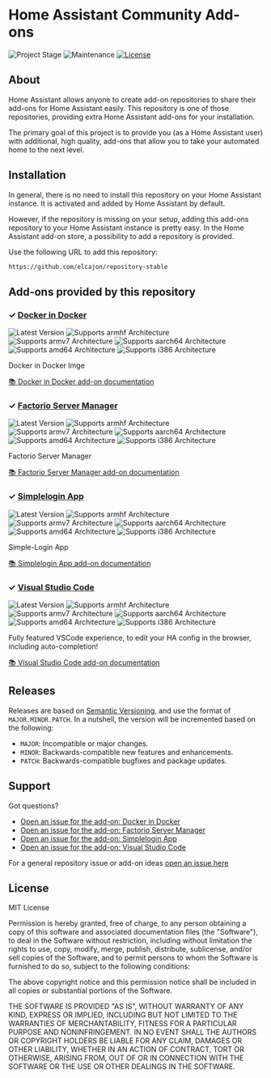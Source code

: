 # Home Assistant Community Add-ons

![Project Stage][project-stage-shield]
![Maintenance][maintenance-shield]
[![License][license-shield]](LICENSE.md)


## About

Home Assistant allows anyone to create add-on repositories to share their
add-ons for Home Assistant easily. This repository is one of those repositories,
providing extra Home Assistant add-ons for your installation.

The primary goal of this project is to provide you (as a Home Assistant user)
with additional, high quality, add-ons that allow you to take your automated
home to the next level.

## Installation

In general, there is no need to install this repository on your
Home Assistant instance. It is activated and added by Home Assistant
by default.

However, if the repository is missing on your setup, adding this add-ons
repository to your Home Assistant instance is pretty easy. In the
Home Assistant add-on store, a possibility to add a repository is provided.

Use the following URL to add this repository:

```txt
https://github.com/elcajon/repository-stable
```

## Add-ons provided by this repository

### &#10003; [Docker in Docker][addon-dind]

![Latest Version][dind-version-shield]
![Supports armhf Architecture][dind-armhf-shield]
![Supports armv7 Architecture][dind-armv7-shield]
![Supports aarch64 Architecture][dind-aarch64-shield]
![Supports amd64 Architecture][dind-amd64-shield]
![Supports i386 Architecture][dind-i386-shield]

Docker in Docker Imge

[:books: Docker in Docker add-on documentation][addon-doc-dind]

### &#10003; [Factorio Server Manager][addon-fsm]

![Latest Version][fsm-version-shield]
![Supports armhf Architecture][fsm-armhf-shield]
![Supports armv7 Architecture][fsm-armv7-shield]
![Supports aarch64 Architecture][fsm-aarch64-shield]
![Supports amd64 Architecture][fsm-amd64-shield]
![Supports i386 Architecture][fsm-i386-shield]

Factorio Server Manager

[:books: Factorio Server Manager add-on documentation][addon-doc-fsm]

### &#10003; [Simplelogin App][addon-simplelogin]

![Latest Version][simplelogin-version-shield]
![Supports armhf Architecture][simplelogin-armhf-shield]
![Supports armv7 Architecture][simplelogin-armv7-shield]
![Supports aarch64 Architecture][simplelogin-aarch64-shield]
![Supports amd64 Architecture][simplelogin-amd64-shield]
![Supports i386 Architecture][simplelogin-i386-shield]

Simple-Login App

[:books: Simplelogin App add-on documentation][addon-doc-simplelogin]

### &#10003; [Visual Studio Code][addon-vscode]

![Latest Version][vscode-version-shield]
![Supports armhf Architecture][vscode-armhf-shield]
![Supports armv7 Architecture][vscode-armv7-shield]
![Supports aarch64 Architecture][vscode-aarch64-shield]
![Supports amd64 Architecture][vscode-amd64-shield]
![Supports i386 Architecture][vscode-i386-shield]

Fully featured VSCode experience, to edit your HA config in the browser, including auto-completion!

[:books: Visual Studio Code add-on documentation][addon-doc-vscode]

## Releases

Releases are based on [Semantic Versioning][semver], and use the format
of ``MAJOR.MINOR.PATCH``. In a nutshell, the version will be incremented
based on the following:

- ``MAJOR``: Incompatible or major changes.
- ``MINOR``: Backwards-compatible new features and enhancements.
- ``PATCH``: Backwards-compatible bugfixes and package updates.

## Support

Got questions?

- [Open an issue for the add-on: Docker in Docker][dind-issue]
- [Open an issue for the add-on: Factorio Server Manager][fsm-issue]
- [Open an issue for the add-on: Simplelogin App][simplelogin-issue]
- [Open an issue for the add-on: Visual Studio Code][vscode-issue]

For a general repository issue or add-on ideas [open an issue here][issue]





## License

MIT License

Permission is hereby granted, free of charge, to any person obtaining a copy
of this software and associated documentation files (the "Software"), to deal
in the Software without restriction, including without limitation the rights
to use, copy, modify, merge, publish, distribute, sublicense, and/or sell
copies of the Software, and to permit persons to whom the Software is
furnished to do so, subject to the following conditions:

The above copyright notice and this permission notice shall be included in all
copies or substantial portions of the Software.

THE SOFTWARE IS PROVIDED "AS IS", WITHOUT WARRANTY OF ANY KIND, EXPRESS OR
IMPLIED, INCLUDING BUT NOT LIMITED TO THE WARRANTIES OF MERCHANTABILITY,
FITNESS FOR A PARTICULAR PURPOSE AND NONINFRINGEMENT. IN NO EVENT SHALL THE
AUTHORS OR COPYRIGHT HOLDERS BE LIABLE FOR ANY CLAIM, DAMAGES OR OTHER
LIABILITY, WHETHER IN AN ACTION OF CONTRACT, TORT OR OTHERWISE, ARISING FROM,
OUT OF OR IN CONNECTION WITH THE SOFTWARE OR THE USE OR OTHER DEALINGS IN THE
SOFTWARE.

[addon-dind]: https://github.com/elcajon/addon-dind/tree/b13c789
[addon-doc-dind]: https://github.com/elcajon/addon-dind/blob/b13c789/README.md
[dind-issue]: https://github.com/elcajon/addon-dind/issues
[dind-version-shield]: https://img.shields.io/badge/version-b13c789-blue.svg
[dind-aarch64-shield]: https://img.shields.io/badge/aarch64-yes-green.svg
[dind-amd64-shield]: https://img.shields.io/badge/amd64-yes-green.svg
[dind-armhf-shield]: https://img.shields.io/badge/armhf-no-red.svg
[dind-armv7-shield]: https://img.shields.io/badge/armv7-no-red.svg
[dind-i386-shield]: https://img.shields.io/badge/i386-no-red.svg
[addon-fsm]: https://github.com/elcajon/addon-fsm/tree/v1.0.1
[addon-doc-fsm]: https://github.com/elcajon/addon-fsm/blob/v1.0.1/README.md
[fsm-issue]: https://github.com/elcajon/addon-fsm/issues
[fsm-version-shield]: https://img.shields.io/badge/version-v1.0.1-blue.svg
[fsm-aarch64-shield]: https://img.shields.io/badge/aarch64-no-red.svg
[fsm-amd64-shield]: https://img.shields.io/badge/amd64-yes-green.svg
[fsm-armhf-shield]: https://img.shields.io/badge/armhf-no-red.svg
[fsm-armv7-shield]: https://img.shields.io/badge/armv7-no-red.svg
[fsm-i386-shield]: https://img.shields.io/badge/i386-no-red.svg
[addon-simplelogin]: https://github.com/elcajon/addon-simplelogin/tree/v1.0.1
[addon-doc-simplelogin]: https://github.com/elcajon/addon-simplelogin/blob/v1.0.1/README.md
[simplelogin-issue]: https://github.com/elcajon/addon-simplelogin/issues
[simplelogin-version-shield]: https://img.shields.io/badge/version-v1.0.1-blue.svg
[simplelogin-aarch64-shield]: https://img.shields.io/badge/aarch64-no-red.svg
[simplelogin-amd64-shield]: https://img.shields.io/badge/amd64-yes-green.svg
[simplelogin-armhf-shield]: https://img.shields.io/badge/armhf-no-red.svg
[simplelogin-armv7-shield]: https://img.shields.io/badge/armv7-no-red.svg
[simplelogin-i386-shield]: https://img.shields.io/badge/i386-no-red.svg
[addon-vscode]: https://github.com/elcajon/addon-vscode/tree/v1.0.5
[addon-doc-vscode]: https://github.com/elcajon/addon-vscode/blob/v1.0.5/README.md
[vscode-issue]: https://github.com/elcajon/addon-vscode/issues
[vscode-version-shield]: https://img.shields.io/badge/version-v1.0.5-blue.svg
[vscode-aarch64-shield]: https://img.shields.io/badge/aarch64-yes-green.svg
[vscode-amd64-shield]: https://img.shields.io/badge/amd64-yes-green.svg
[vscode-armhf-shield]: https://img.shields.io/badge/armhf-no-red.svg
[vscode-armv7-shield]: https://img.shields.io/badge/armv7-no-red.svg
[vscode-i386-shield]: https://img.shields.io/badge/i386-no-red.svg
[awesome-shield]: https://img.shields.io/badge/awesome%3F-yes-brightgreen.svg
[awesome]: https://awesome-ha.com
[discord-shield]: https://img.shields.io/discord/478094546522079232.svg
[forum-shield]: https://img.shields.io/badge/community-forum-brightgreen.svg
[gitlabci-shield]: https://gitlab.com/elcajon/repository-stable/badges/master/pipeline.svg
[gitlabci]: https://gitlab.com/elcajon/repository-stable/pipelines
[issue]: https://github.com/elcajon/repository-stable/issues
[license-shield]: https://img.shields.io/github/license/elcajon/repository-stable.svg
[maintenance-shield]: https://img.shields.io/maintenance/yes/2021.svg
[project-stage-shield]: https://img.shields.io/badge/project%20stage-production%20ready-brightgreen.svg
[semver]: http://semver.org/spec/v2.0.0.html